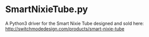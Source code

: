 # SmartNixieTube.py
A Python3 driver for the Smart Nixie Tube designed and sold here: http://switchmodedesign.com/products/smart-nixie-tube
